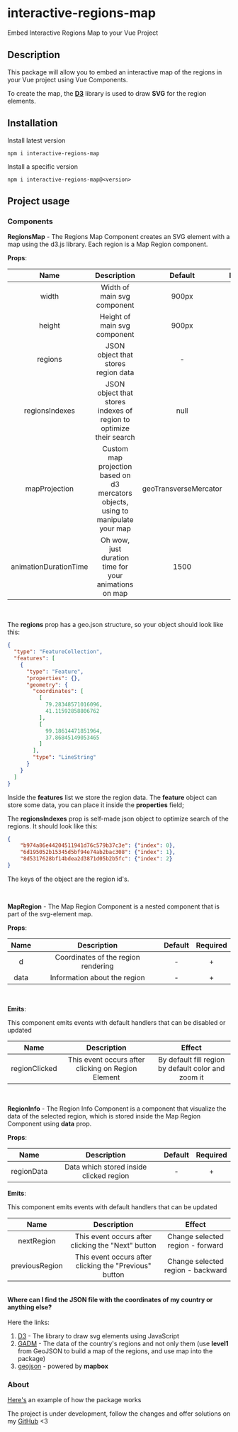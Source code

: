 # interactive-regions-map

Embed Interactive Regions Map to your Vue Project

## Description

This package will allow you to embed an interactive map of the regions in your Vue project
using Vue Components.

To create the map, the <a href="https://d3js.org/"><b>D3</b></a> 
library is used to draw <b>SVG</b> for the region elements.

## Installation

Install latest version
```shell
npm i interactive-regions-map
```

Install a specific version
```shell
npm i interactive-regions-map@<version>
```

## Project usage

### Components

<b>RegionsMap</b> - The Regions Map Component creates an SVG element with a map using the d3.js library. 
Each region is a Map Region component.

<b>Props</b>:

| Name | Description | Default | Required |
|:---:|:---:|:---:|:---:|
| width | Width of main svg component | 900px | - |
| height | Height of main svg component | 900px | - |
| regions | JSON object that stores region data | - | + |
| regionsIndexes | JSON object that stores indexes of region to optimize their search | null | - |
| mapProjection | Custom map projection based on d3 mercators objects, using to manipulate your map | geoTransverseMercator | - |
| animationDurationTime | Oh wow, just duration time for your animations on map | 1500 | - |

<br/>

The <b>regions</b> prop has a geo.json structure, so your object should look like this:
```json
{
  "type": "FeatureCollection",
  "features": [
    {
      "type": "Feature",
      "properties": {},
      "geometry": {
        "coordinates": [
          [
            79.28348571016096,
            41.11592858806762
          ],
          [
            99.18614471851964,
            37.86845149053465
          ]
        ],
        "type": "LineString"
      }
    }
  ]
}
```
Inside the <b>features</b> list we store the region data. 
The <b>feature</b> object can store some data, you can place it inside the <b>properties</b> field;

The <b>regionsIndexes</b> prop is self-made json object to optimize search of the regions.
It should look like this:

```json
{
    "b974a86e44204511941d76c579b37c3e": {"index": 0},
    "6d195052b15345d5bf94e74ab2bac308": {"index": 1}, 
    "8d5317628bf14bdea2d3871d05b2b5fc": {"index": 2}
}
```

The keys of the object are the region id's.

<br/>

<b>MapRegion</b> - The Map Region Component is a nested component that is part of the svg-element map.

<b>Props</b>:

| Name | Description | Default | Required |
|:---:|:---:|:---:|:---:|
| d | Coordinates of the region rendering | - | + |
| data | Information about the region | - | + |

<br/>

<b>Emits</b>:

This component emits events with default handlers that can be disabled or updated

| Name | Description | Effect |
|:---:|:---:|:---:|
| regionClicked | This event occurs after clicking on Region Element | By default fill region by default color and zoom it |

<br/>

<b>RegionInfo</b> - The Region Info Component is a component that visualize the data of the selected region,
which is stored inside the Map Region Component using <b>data</b> prop.

<b>Props</b>:

| Name | Description | Default | Required |
|:---:|:---:|:---:|:---:|
| regionData | Data which stored inside clicked region | - | + |

<b>Emits</b>:

This component emits events with default handlers that can be updated

| Name | Description | Effect |
|:---:|:---:|:---:|
| nextRegion | This event occurs after clicking the "Next" button | Change selected region - forward |
| previousRegion | This event occurs after clicking the "Previous" button | Change selected region - backward |
 
<br/>
<b>Where can I find the JSON file with the coordinates of my country or anything else?</b>
<br/><br/>
Here the links:

1. <a href="https://d3js.org/">D3</a> - The library to draw svg elements using JavaScript
2. <a href="https://gadm.org/download_country.html">GADM</a> - The data of the country's regions and not only them 
(use <b>level1</b> from GeoJSON to build a map of the regions, and use map into the package)
3. <a href="https://geojson.io/#map=2/0/20">geojson</a> - powered by <b>mapbox</b>



### About

<a href="https://interactive-regions-map.netlify.app">Here's</a> 
an example of how the package works

The project is under development, follow the changes and offer solutions on my 
<a href="https://github.com/KOVALSKl/interactive-regions-map.git">GitHub</a> <3

